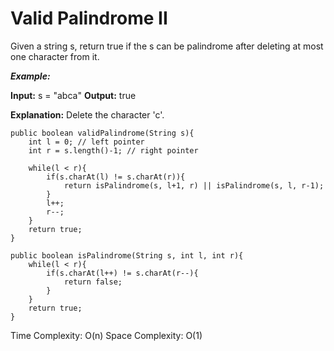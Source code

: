 # Valid Palindrome II

Given a string s, return true if the s can be palindrome after deleting at most one character from it.

***Example:***

**Input:** s = "abca"
**Output:** true

**Explanation:** Delete the character 'c'.


	public boolean validPalindrome(String s){
		int l = 0; // left pointer
		int r = s.length()-1; // right pointer
		
		while(l < r){
			if(s.charAt(l) != s.charAt(r)){
				return isPalindrome(s, l+1, r) || isPalindrome(s, l, r-1);
			}
			l++;
			r--; 
		}
		return true;
	}

	public boolean isPalindrome(String s, int l, int r){
		while(l < r){
			if(s.charAt(l++) != s.charAt(r--){
				return false;
			}
		}
		return true;
	}

Time Complexity: O(n) Space Complexity: O(1)
